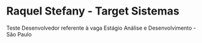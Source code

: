 # Raquel Stefany - Target Sistemas

Teste Desenvolvedor referente à vaga Estágio Análise e Desenvolvimento - São Paulo
